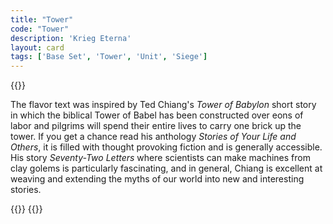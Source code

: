 ```yaml
---
title: "Tower"
code: "Tower"
description: 'Krieg Eterna'
layout: card
tags: ['Base Set', 'Tower', 'Unit', 'Siege']
---
```

{{<card-detail-page title="Tower" artwork="Italian Coast Scene with Ruined Tower by Thomas Cole (1838)">}}
<p>
The flavor text was inspired by Ted Chiang's <i>Tower of Babylon</i> short story in which the biblical Tower of Babel has been constructed over eons of labor and pilgrims will spend their entire lives to carry one brick up the tower. If you get a chance read his anthology <i>Stories of Your Life and Others</i>, it is filled with thought provoking fiction and is generally accessible. His story <i>Seventy-Two Letters</i> where scientists can make machines from clay golems is particularly fascinating, and in general, Chiang is excellent at weaving and extending the myths of our world into new and interesting stories.
</p>
{{<card-detail-image file="babel.jpg" caption="The Tower of Babel by Pieter Brueghel the Elder (1563)">}}
{{</card-detail-page>}}